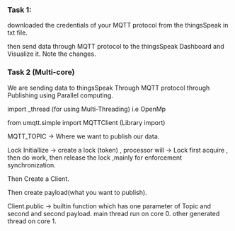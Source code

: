 ### Task 1:

downloaded the credentials of your MQTT protocol from the thingsSpeak in txt file.

then send data through MQTT protocol to the thingsSpeak Dashboard and Visualize it.
Note the changes.


### Task 2 (Multi-core)

We are sending data to thingsSpeak Through MQTT protocol through Publishing 
using Parallel computing.

import _thread (for using Multi-Threading) i.e OpenMp

from umqtt.simple import MQTTClient  (Library import)

MQTT_TOPIC -> Where we want to publish our data.

Lock Initiallize -> create a lock (token) , processor will -> Lock first acquire , then do work, then release the lock ,mainly for enforcement synchronization.

Then Create a Client.

Then create payload(what you want to publish).

Client.public -> builtin function which has one parameter of Topic and second and second payload.
 main thread run on core 0.
 other generated thread on core 1.
